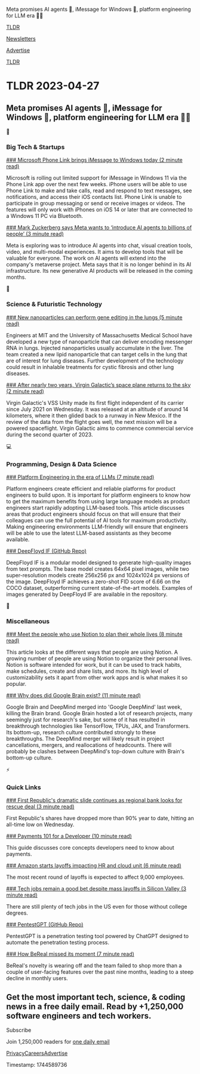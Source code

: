 Meta promises AI agents 🤖, iMessage for Windows 💬, platform engineering for LLM era 👨‍💻

[TLDR](/)

[Newsletters](/newsletters)

[Advertise](https://advertise.tldr.tech/)

[TLDR](/)

# TLDR 2023-04-27

## Meta promises AI agents 🤖, iMessage for Windows 💬, platform engineering for LLM era 👨‍💻

📱

### Big Tech & Startups

[### Microsoft Phone Link brings iMessage to Windows today (2 minute read)](https://arstechnica.com/gadgets/2023/04/microsoft-phone-link-barely-brings-imessage-to-windows-today/?utm_source=tldrnewsletter)

Microsoft is rolling out limited support for iMessage in Windows 11 via the Phone Link app over the next few weeks. iPhone users will be able to use Phone Link to make and take calls, read and respond to text messages, see notifications, and access their iOS contacts list. Phone Link is unable to participate in group messaging or send or receive images or videos. The features will only work with iPhones on iOS 14 or later that are connected to a Windows 11 PC via Bluetooth.

[### Mark Zuckerberg says Meta wants to ‘introduce AI agents to billions of people’ (3 minute read)](https://www.theverge.com/2023/4/26/23699633/mark-zuckerberg-meta-generative-ai-chatbots-instagram-facebook-whatsapp?utm_source=tldrnewsletter)

Meta is exploring was to introduce AI agents into chat, visual creation tools, video, and multi-modal experiences. It aims to develop tools that will be valuable for everyone. The work on AI agents will extend into the company's metaverse project. Meta says that it is no longer behind in its AI infrastructure. Its new generative AI products will be released in the coming months.

🚀

### Science & Futuristic Technology

[### New nanoparticles can perform gene editing in the lungs (5 minute read)](https://news.mit.edu/2023/new-nanoparticles-can-perform-gene-editing-lungs-0330?utm_source=tldrnewsletter)

Engineers at MIT and the University of Massachusetts Medical School have developed a new type of nanoparticle that can deliver encoding messenger RNA in lungs. Injected nanoparticles usually accumulate in the liver. The team created a new lipid nanoparticle that can target cells in the lung that are of interest for lung diseases. Further development of the technology could result in inhalable treatments for cystic fibrosis and other lung diseases.

[### After nearly two years, Virgin Galactic’s space plane returns to the sky (2 minute read)](https://arstechnica.com/science/2023/04/after-nearly-two-years-virgin-galactics-space-plane-returns-to-the-sky/?utm_source=tldrnewsletter)

Virgin Galactic's VSS Unity made its first flight independent of its carrier since July 2021 on Wednesday. It was released at an altitude of around 14 kilometers, where it then glided back to a runway in New Mexico. If the review of the data from the flight goes well, the next mission will be a powered spaceflight. Virgin Galactic aims to commence commercial service during the second quarter of 2023.

💻

### Programming, Design & Data Science

[### Platform Engineering in the era of LLMs (7 minute read)](https://serce.me/posts/26-04-2023-platform-engineering-in-the-era-of-llms?utm_source=tldrnewsletter)

Platform engineers create efficient and reliable platforms for product engineers to build upon. It is important for platform engineers to know how to get the maximum benefits from using large language models as product engineers start rapidly adopting LLM-based tools. This article discusses areas that product engineers should focus on that will ensure that their colleagues can use the full potential of AI tools for maximum productivity. Making engineering environments LLM-friendly will ensure that engineers will be able to use the latest LLM-based assistants as they become available.

[### DeepFloyd IF (GitHub Repo)](https://github.com/deep-floyd/IF?utm_source=tldrnewsletter)

DeepFloyd IF is a modular model designed to generate high-quality images from text prompts. The base model creates 64x64 pixel images, while two super-resolution models create 256x256 px and 1024x1024 px versions of the image. DeepFloyd IF achieves a zero-shot FID score of 6.66 on the COCO dataset, outperforming current state-of-the-art models. Examples of images generated by DeepFloyd IF are available in the repository.

🎁

### Miscellaneous

[### Meet the people who use Notion to plan their whole lives (8 minute read)](https://archive.ph/cq0Nq?utm_source=tldrnewsletter)

This article looks at the different ways that people are using Notion. A growing number of people are using Notion to organize their personal lives. Notion is software intended for work, but it can be used to track habits, make schedules, create and share lists, and more. Its high level of customizability sets it apart from other work apps and is what makes it so popular.

[### Why does did Google Brain exist? (11 minute read)](https://www.moderndescartes.com/essays/why_brain/?utm_source=tldrnewsletter)

Google Brain and DeepMind merged into 'Google DeepMind' last week, killing the Brain brand. Google Brain hosted a lot of research projects, many seemingly just for research's sake, but some of it has resulted in breakthrough technologies like TensorFlow, TPUs, JAX, and Transformers. Its bottom-up, research culture contributed strongly to these breakthroughs. The DeepMind merger will likely result in project cancellations, mergers, and reallocations of headcounts. There will probably be clashes between DeepMind's top-down culture with Brain's bottom-up culture.

⚡

### Quick Links

[### First Republic's dramatic slide continues as regional bank looks for rescue deal (3 minute read)](https://www.cnbc.com/2023/04/26/first-republic-continues-dramatic-slide-as-it-searches-for-rescue-deal.html?utm_source=tldrnewsletter)

First Republic's shares have dropped more than 90% year to date, hitting an all-time low on Wednesday.

[### Payments 101 for a Developer (10 minute read)](https://github.com/juspay/hyperswitch/wiki/Payments-101-for-a-Developer?utm_source=tldrnewsletter)

This guide discusses core concepts developers need to know about payments.

[### Amazon starts layoffs impacting HR and cloud unit (6 minute read)](https://www.cnbc.com/2023/04/26/amazon-starts-layoffs-impacting-hr-and-aws-cloud-unit.html?utm_source=tldrnewsletter)

The most recent round of layoffs is expected to affect 9,000 employees.

[### Tech jobs remain a good bet despite mass layoffs in Silicon Valley (3 minute read)](https://www.npr.org/2023/04/26/1170522239/tech-job-openings-mass-layoffs-workers-silicon-valley-google-meta-amazon?utm_source=tldrnewsletter)

There are still plenty of tech jobs in the US even for those without college degrees.

[### PentestGPT (GitHub Repo)](https://github.com/GreyDGL/PentestGPT?utm_source=tldrnewsletter)

PentestGPT is a penetration testing tool powered by ChatGPT designed to automate the penetration testing process.

[### How BeReal missed its moment (7 minute read)](https://www.theverge.com/2023/4/26/23698859/bereal-losing-interest-missed-opportunity?utm_source=tldrnewsletter)

BeReal's novelty is wearing off and the team failed to shop more than a couple of user-facing features over the past nine months, leading to a steep decline in monthly users.

## Get the most important tech, science, & coding news in a free daily email. Read by +1,250,000 software engineers and tech workers.

Subscribe

Join 1,250,000 readers for [one daily email](/api/latest/tech)

[Privacy](/privacy)[Careers](https://jobs.ashbyhq.com/tldr.tech)[Advertise](/tech/advertise)

Timestamp: 1744589736